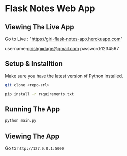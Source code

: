 # Flask Notes Web App 

## Viewing The Live App

Go to Live : "https://giri-flask-notes-app.herokuapp.com"

username:girishgodage@gmail.com
password:1234567

## Setup & Installtion

Make sure you have the latest version of Python installed.

```bash
git clone <repo-url>
```

```bash
pip install -r requirements.txt
```

## Running The App

```bash
python main.py
```

## Viewing The App

Go to `http://127.0.0.1:5000`
